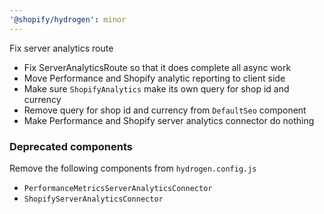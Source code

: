 ```yaml
---
'@shopify/hydrogen': minor
---
```


Fix server analytics route

- Fix ServerAnalyticsRoute so that it does complete all async work
- Move Performance and Shopify analytic reporting to client side
- Make sure `ShopifyAnalytics` make its own query for shop id and currency
- Remove query for shop id and currency from `DefaultSeo` component
- Make Performance and Shopify server analytics connector do nothing

### Deprecated components

Remove the following components from `hydrogen.config.js`

- `PerformanceMetricsServerAnalyticsConnector`
- `ShopifyServerAnalyticsConnector`
